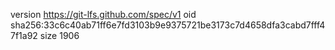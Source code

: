 version https://git-lfs.github.com/spec/v1
oid sha256:33c6c40ab71ff6e7fd3103b9e9375721be3173c7d4658dfa3cabd7fff47f1a92
size 1906
